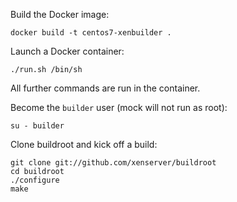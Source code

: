Build the Docker image:

```
docker build -t centos7-xenbuilder .
```

Launch a Docker container:

```
./run.sh /bin/sh
```

All further commands are run in the container.

Become the `builder` user (mock will not run as root):

```
su - builder
```

Clone buildroot and kick off a build:

```
git clone git://github.com/xenserver/buildroot
cd buildroot
./configure
make
```
